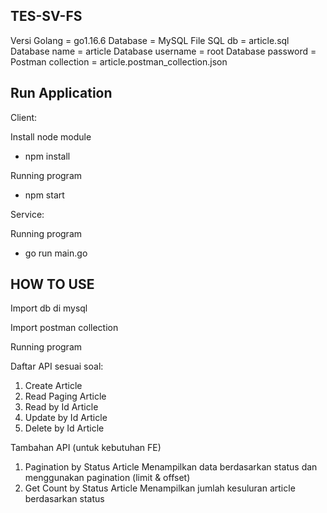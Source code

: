 TES-SV-FS
---------

Versi Golang = go1.16.6
Database = MySQL
File SQL db = article.sql
Database name = article
Database username = root
Database password =
Postman collection = article.postman_collection.json

Run Application
---------------

Client:

Install node module
- npm install

Running program
- npm start

Service:

Running program
- go run main.go

HOW TO USE
----------
Import db di mysql

Import postman collection

Running program

Daftar API sesuai soal:
1. Create Article
2. Read Paging Article
3. Read by Id Article
4. Update by Id Article
5. Delete by Id Article

Tambahan API (untuk kebutuhan FE)
1. Pagination by Status Article
Menampilkan data berdasarkan status dan menggunakan pagination (limit & offset)
2. Get Count by Status Article
Menampilkan jumlah kesuluran article berdasarkan status
